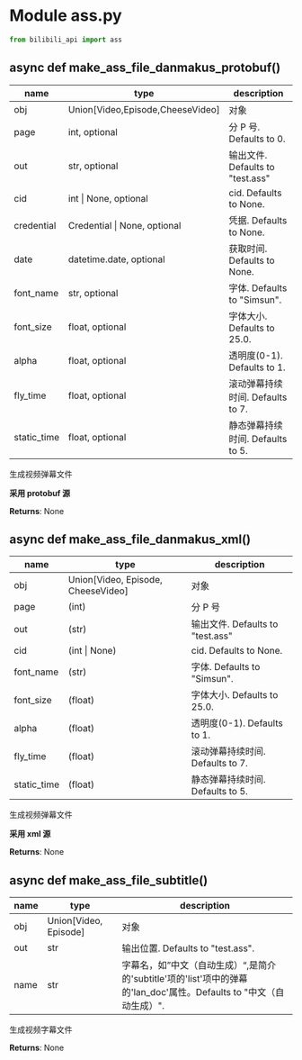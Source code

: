 # Module ass.py

``` python
from bilibili_api import ass
```

## async def make_ass_file_danmakus_protobuf()

| name | type | description |
| ---- | ---- | ----------- |
| obj   |      Union[Video,Episode,CheeseVideo] |  对象  |
| page   |     int, optional                    |  分 P 号. Defaults to 0.  |
| out     |    str, optional                    | 输出文件. Defaults to "test.ass" |
| cid      |   int \| None, optional                    | cid. Defaults to None.  |
| credential |  Credential \| None, optional           | 凭据. Defaults to None.  |
| date      |  datetime.date, optional        | 获取时间. Defaults to None.  |
| font_name  | str, optional                    | 字体. Defaults to "Simsun".  |
| font_size  | float, optional                  | 字体大小. Defaults to 25.0.  |
| alpha      | float, optional                  | 透明度(0-1). Defaults to 1.  |
| fly_time  |  float, optional                  | 滚动弹幕持续时间. Defaults to 7. | 
| static_time | float, optional                  | 静态弹幕持续时间. Defaults to 5. |

生成视频弹幕文件

**采用 protobuf 源**

**Returns**: None

## async def make_ass_file_danmakus_xml()

| name | type | description |
| ---- | ---- | ----------- |
| obj | Union[Video, Episode, CheeseVideo] | 对象 |
| page | (int)                | 分 P 号 |
| out | (str)              | 输出文件. Defaults to "test.ass" |
| cid | (int \| None) | cid. Defaults to None.  |
| font_name | (str)        | 字体. Defaults to "Simsun".  |
| font_size | (float)      | 字体大小. Defaults to 25.0.  |
| alpha | (float)          | 透明度(0-1). Defaults to 1.  |
| fly_time | (float)       | 滚动弹幕持续时间. Defaults to 7.  |
| static_time | (float)    | 静态弹幕持续时间. Defaults to 5.  |

生成视频弹幕文件

**采用 xml 源**

**Returns**: None

## async def make_ass_file_subtitle()

| name | type | description |
| ---- | ---- | ----------- |
| obj | Union[Video, Episode] | 对象 |
| out | str | 输出位置. Defaults to "test.ass".  |
| name | str | 字幕名，如”中文（自动生成）“,是简介的'subtitle'项的'list'项中的弹幕的'lan_doc'属性。Defaults to "中文（自动生成）". |

生成视频字幕文件

**Returns**: None
